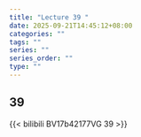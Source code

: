 ```yaml
---
title: "Lecture 39 "
date: 2025-09-21T14:45:12+08:00
categories: ""
tags: ""
series: ""
series_order: ""
type: ""
---
```


## 39

{{< bilibili BV17b42177VG 39 >}}


